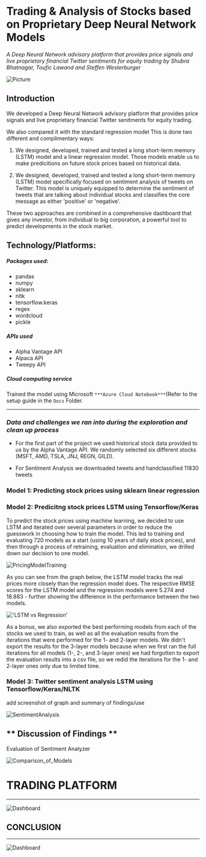 # Trading & Analysis of Stocks based on Proprietary Deep Neural Network Models

*A Deep Neural Network advisory platform that provides price signals and live proprietary financial Twitter senitments for equity trading by Shubra Bhatnagar, Toufic Lawand and Steffen Westerburger* 

![Picture](https://s3.amazonaws.com/prod-www-blackline-com/blog/wp-content/uploads/2019/01/29163118/A-Conversation-With-BlackLines-Machine-Learning-Experts.jpg)

## **Introduction** 

We developed a Deep Neural Network advisory platform that provides price signals and live proprietary financial Twitter senitments for equity trading.

We also compared it with the standard regression model
This is done two different and complimentary ways:

1) We designed, developed, trained and tested a long short-term memory (LSTM) model and a linear regression model. Those models enable us to make predicitions on future stock prices based on historical data.

2) We designed, developed, trained and tested a long short-term memory (LSTM) model  specifically focused on sentiment analysis of tweets on Twitter. This model is uniquely equipped to determine the sentiment of tweets that are talking about individual stocks and classifies the core message as either 'positive' or 'negative'.

These two approaches are combined in a comprehensive dashboard that gives any investor, from individual to big corporation, a powerful tool to predict developments in the stock market.




## **Technology/Platforms:** 

##### Packages used:


- pandas
- numpy
- sklearn
- nltk
- tensorflow.keras
- regex
- wordcloud
- pickle

##### APIs used

- Alpha Vantage API
- Alpaca API
- Tweepy API

##### Cloud computing service
Trained the model using Microsoft `***Azure Cloud Notebook***`(Refer to the setup guide in the `Docs` Folder.


---

### *Data and challenges we ran into during the exploration and clean up process*

- For the first part of the project we used historical stock data provided to us by the Alpha Vantage API. We randomly selected six different stocks (MSFT, AMD, TSLA, JNJ, REGN, GILD). 

- For Sentiment Analysis we downloaded tweets and handclassified 11830 tweets


### **Model 1: Predicting stock prices using sklearn linear regression**



### **Model 2: Predicitng stock prices LSTM using Tensorflow/Keras**
To predict the stock prices using machine learning, we decided to use LSTM and iterated over several parameters in order to reduce the guesswork in choosing how to train the model. This led to training and evaluating 720 models as a start (using 10 years of daily stock prices), and then through a process of retraining, evaluation and elimination, we drilled down our decision to one model.

![PricingModelTraining](Images/PricingModelTraining.png)

As you can see from the graph below, the LSTM model tracks the real prices more closely than the regression model does. The respective RMSE scores for the LSTM model and the regression models were 5.274 and 18.883 - further showing the difference in the performance between the two models.

!['LSTM vs Regression'](Images/LSTM_vs_Regression_graph.png)

As a bonus, we also exported the best performing models from each of the stocks we used to train, as well as all the evaluation results from the iterations that were performed for the 1- and 2-layer models. We didn't export the results for the 3-layer models because when we first ran the full iterations for all models (1-, 2-, and 3-layer ones) we had forgotten to export the evaluation results into a csv file, so we redid the iterations for the 1- and 2-layer ones only due to limited time.

### **Model 3: Twitter sentiment analysis LSTM using Tensorflow/Keras/NLTK**
add screenshot of graph and summary of findings/use

![SentimentAnalysis](Images/LSTM-SentimentAnalysis.png)

## ** Discussion of Findings **
Evaluation of Sentiment Analyzer

![Comparison_of_Models](Images/comparison_rnn_vader.png)

# TRADING PLATFORM
---

![Dashboard](Images/Dashboard.png)

## CONCLUSION
---


![Dashboard](Images/Conclusion.png)



















